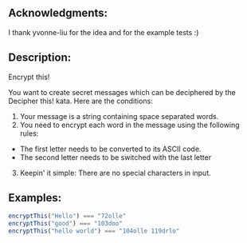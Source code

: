 ## Acknowledgments:
I thank yvonne-liu for the idea and for the example tests :)

## Description:
Encrypt this!

You want to create secret messages which can be deciphered by the Decipher this! kata. Here are the conditions:

1. Your message is a string containing space separated words.
2. You need to encrypt each word in the message using the following rules:
  * The first letter needs to be converted to its ASCII code.
  * The second letter needs to be switched with the last letter
3. Keepin' it simple: There are no special characters in input.

## Examples:
```js
encryptThis("Hello") === "72olle"
encryptThis("good") === "103doo"
encryptThis("hello world") === "104olle 119drlo"
```